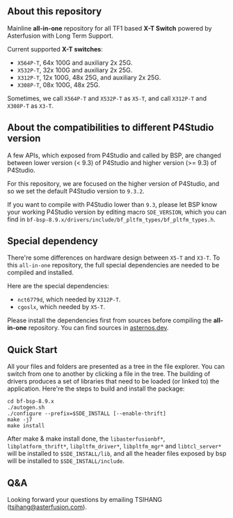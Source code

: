 ## About this repository

Mainline  **all-in-one** repository for all TF1 based **X-T Switch** powered by Asterfusion with Long Term Support.

Current supported **X-T switches**:

  - `X564P-T`,  64x 100G and auxiliary 2x 25G.
  - `X532P-T`,  32x 100G and auxiliary 2x 25G.
  - `X312P-T`,  12x 100G, 48x 25G, and  auxiliary 2x 25G.
  - `X308P-T`,  08x 100G, 48x 25G.

Sometimes, we call `X564P-T` and `X532P-T` as `X5-T`, and call `X312P-T` and `X308P-T` as `X3-T`.

## About the compatibilities to different P4Studio version

A few APIs, which exposed from P4Studio and called by BSP, are changed between lower version (< 9.3) of P4Studio and higher version (>= 9.3) of P4Studio.

For this repository, we are focused on the higher version of P4Studio, and so we set the default P4Studio version to `9.3.2`.

If you want to compile with P4Studio lower than `9.3`, please let BSP know your working P4Studio version by editing macro `SDE_VERSION`, which you can find in `bf-bsp-8.9.x/drivers/include/bf_pltfm_types/bf_pltfm_types.h`.


## Special dependency

There're some differences on hardware design between `X5-T` and `X3-T`. To this `all-in-one` repository, the full special dependencies are needed to be compiled and installed.

Here are the special dependencies:

  - `nct6779d`, which needed by `X312P-T`.
  - `cgoslx`, which needed by `X5-T`.

Please install the dependencies first from sources before compiling the **all-in-one** repository. You can find sources in [asternos.dev](https://asternos.dev/xt).

## Quick Start

All your files and folders are presented as a tree in the file explorer. You can switch from one to another by clicking a file in the tree.
The building of drivers produces a set of libraries that need to be loaded (or linked to) the application.
Here're the steps to build and install the <bf-platforms> package:
```
​cd bf-bsp-8.9.x
​./autogen.sh
​./configure --prefix=$SDE_INSTALL [--enable-thrift]
​make -j7
​make install
```
After make & make install done, the `libasterfusionbf*`, `libplatform_thrift*`, `libpltfm_driver*`, `libpltfm_mgr*` and `libtcl_server*` will be installed to `$SDE_INSTALL/lib`, and all the header files exposed by bsp will be installed to `$SDE_INSTALL/include`.


## Q&A

Looking forward your questions by emailing TSIHANG (tsihang@asterfusion.com).


